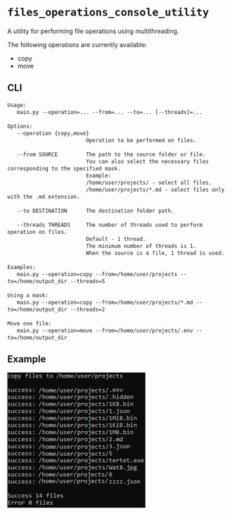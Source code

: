 # `files_operations_console_utility`

A utility for performing file operations using multithreading.

The following operations are currently available:
- copy
- move

## CLI
```
Usage:
   main.py --operation=... --from=... --to=... [--threads]=...

Options:
   --operation {copy,move}
                         Operation to be performed on files.
   
   --from SOURCE         The path to the source folder or file.
                         You can also select the necessary files corresponding to the specified mask.
                         Example:
                         /home/user/projects/ - select all files.
                         /home/user/projects/*.md - select files only with the .md extension.
   
   --to DESTINATION      The destination folder path.
   
   --threads THREADS     The number of threads used to perform operation on files.
                         Default - 1 thread.
                         The minimum number of threads is 1.
                         When the source is a file, 1 thread is used.

Examples:
   main.py --operation=copy --from=/home/user/projects --to=/home/output_dir --threads=5
   
Using a mask:
   main.py --operation=copy --from=/home/user/projects/*.md --to=/home/output_dir --threads=2

Move one file:
   main.py --operation=move --from=/home/user/projects/.env --to=/home/output_dir
```

## Example
![Example](./docs/example.png)



